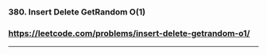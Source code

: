 ### 380. Insert Delete GetRandom O(1)
### https://leetcode.com/problems/insert-delete-getrandom-o1/
---
